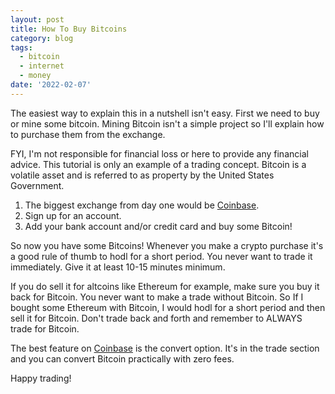 ```yaml
---
layout: post
title: How To Buy Bitcoins
category: blog
tags:
  - bitcoin
  - internet
  - money
date: '2022-02-07'
---
```

The easiest way to explain this in a nutshell isn't easy. First we need to buy or mine some bitcoin. Mining Bitcoin isn't a simple project so I'll explain how to purchase them from the exchange.

FYI, I'm not responsible for financial loss or here to provide any financial advice. This tutorial is only an example of a trading concept. Bitcoin is a volatile asset and is referred to as property by the United States Government.

1. The biggest exchange from day one would be [Coinbase](https://www.coinbase.com/join/hohs_l).
2. Sign up for an account.
3. Add your bank account and/or credit card and buy some Bitcoin!

So now you have some Bitcoins! Whenever you make a crypto purchase it's a good rule of thumb to hodl for a short period. You never want to trade it immediately. Give it at least 10-15 minutes minimum.

If you do sell it for altcoins like Ethereum for example, make sure you buy it back for Bitcoin. You never want to make a trade without Bitcoin. So If I bought some Ethereum with Bitcoin, I would hodl for a short period and then sell it for Bitcoin. Don't trade back and forth and remember to ALWAYS trade for Bitcoin.

The best feature on [Coinbase](https://www.coinbase.com/join/hohs_l) is the convert option. It's in the trade section and you can convert Bitcoin practically with zero fees.

Happy trading!
